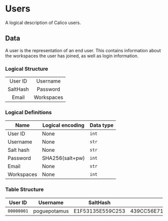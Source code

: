 [Workspace]: (./Workspace.md)

# Users

A logical description of Calico users.

## Data

A user is the representation of an end user. This contains information about the workspaces the user has joined, as well as login information.

### Logical Structure

<table style="text-align: center;">
	<tr>
		<td> User ID </td>
		<td> Username </td>
	</tr> <tr>
		<td> SaltHash </td>
		<td> Password </td>
	</tr> <tr>
		<td> Email </td>
		<td> Workspaces </td>
	</tr>
</table>

### Logical Definitions

 Name       | Logical encoding      | Data type
------------|-----------------------|-----------
User ID     | None                  | `int`
Username    | None                  | `str`
Salt hash   | None                  | `str`
Password    | SHA256(salt+pw)       | `int`
Email       | None                  | `str`
Workspaces  | None                  | `int`

### Table Structure

User ID | Username | SaltHash | Password | Email | Workspaces
-|-|-|-|-|-
`00000001` | poguepotamus | E1F53135E559C253 | 439CC56E718301D55AFBE1164E3167FFD87B0DFB17B80BEA0B3E43DD8D20A580 | matthewpogue606@gmail.com | [`00000001`]

